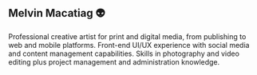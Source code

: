 ## Melvin Macatiag :alien:

Professional creative artist for print and digital media, from publishing to web and mobile platforms. Front-end UI/UX experience with social media and content management capabilities. Skills in photography and video editing plus project management and administration knowledge.

<!--
**iamlaguna/iamlaguna** is a ✨ _special_ ✨ repository because its `README.md` (this file) appears on your GitHub profile.

Here are some ideas to get you started:

- 🔭 I’m currently working on ...
- 🌱 I’m currently learning ...
- 👯 I’m looking to collaborate on ...
- 🤔 I’m looking for help with ...
- 💬 Ask me about ...
- 📫 How to reach me: ...
- 😄 Pronouns: ...
- ⚡ Fun fact: ...
-->
